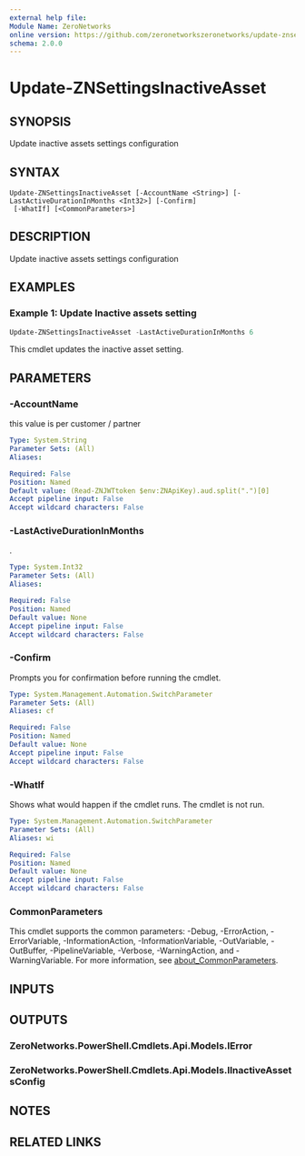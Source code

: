 ```yaml
---
external help file:
Module Name: ZeroNetworks
online version: https://github.com/zeronetworkszeronetworks/update-znsettingsinactiveasset
schema: 2.0.0
---
```


# Update-ZNSettingsInactiveAsset

## SYNOPSIS
Update inactive assets settings configuration

## SYNTAX

```
Update-ZNSettingsInactiveAsset [-AccountName <String>] [-LastActiveDurationInMonths <Int32>] [-Confirm]
 [-WhatIf] [<CommonParameters>]
```

## DESCRIPTION
Update inactive assets settings configuration

## EXAMPLES

### Example 1: Update Inactive assets setting
```powershell
Update-ZNSettingsInactiveAsset -LastActiveDurationInMonths 6
```

This cmdlet updates the inactive asset setting.

## PARAMETERS

### -AccountName
this value is per customer / partner

```yaml
Type: System.String
Parameter Sets: (All)
Aliases:

Required: False
Position: Named
Default value: (Read-ZNJWTtoken $env:ZNApiKey).aud.split(".")[0]
Accept pipeline input: False
Accept wildcard characters: False
```

### -LastActiveDurationInMonths
.

```yaml
Type: System.Int32
Parameter Sets: (All)
Aliases:

Required: False
Position: Named
Default value: None
Accept pipeline input: False
Accept wildcard characters: False
```

### -Confirm
Prompts you for confirmation before running the cmdlet.

```yaml
Type: System.Management.Automation.SwitchParameter
Parameter Sets: (All)
Aliases: cf

Required: False
Position: Named
Default value: None
Accept pipeline input: False
Accept wildcard characters: False
```

### -WhatIf
Shows what would happen if the cmdlet runs.
The cmdlet is not run.

```yaml
Type: System.Management.Automation.SwitchParameter
Parameter Sets: (All)
Aliases: wi

Required: False
Position: Named
Default value: None
Accept pipeline input: False
Accept wildcard characters: False
```

### CommonParameters
This cmdlet supports the common parameters: -Debug, -ErrorAction, -ErrorVariable, -InformationAction, -InformationVariable, -OutVariable, -OutBuffer, -PipelineVariable, -Verbose, -WarningAction, and -WarningVariable. For more information, see [about_CommonParameters](http://go.microsoft.com/fwlink/?LinkID=113216).

## INPUTS

## OUTPUTS

### ZeroNetworks.PowerShell.Cmdlets.Api.Models.IError

### ZeroNetworks.PowerShell.Cmdlets.Api.Models.IInactiveAssetsConfig

## NOTES

## RELATED LINKS

